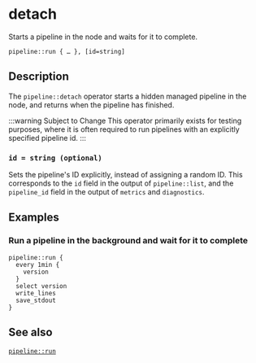 # detach

Starts a pipeline in the node and waits for it to complete.

```tql
pipeline::run { … }, [id=string]
```

## Description

The `pipeline::detach` operator starts a hidden managed pipeline in the node,
and returns when the pipeline has finished.

:::warning Subject to Change
This operator primarily exists for testing purposes, where it is often required
to run pipelines with an explicitly specified pipeline id.
:::

### `id = string (optional)`

Sets the pipeline's ID explicitly, instead of assigning a random ID. This
corresponds to the `id` field in the output of `pipeline::list`, and the
`pipeline_id` field in the output of `metrics` and `diagnostics`.

## Examples

### Run a pipeline in the background and wait for it to complete

```tql
pipeline::run {
  every 1min {
    version
  }
  select version
  write_lines
  save_stdout
}
```

## See also

[`pipeline::run`](run.md)
